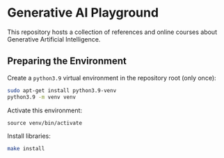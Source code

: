 # Generative AI Playground

This repository hosts a collection of references and online courses about Generative Artificial Intelligence.

## Preparing the Environment

Create a `python3.9` virtual environment in the repository root (only once):

```bash
sudo apt-get install python3.9-venv
python3.9 -m venv venv
```

Activate this environment:

```
source venv/bin/activate
```

Install libraries:


```bash
make install
```
